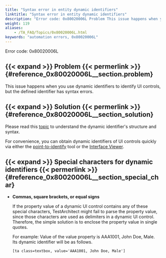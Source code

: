 ```yaml
--- 
title: "Syntax error in entity dynamic identifiers"
linktitle: "Syntax error in entity dynamic identifiers"
description: "Error code: 0x80020006L Problem This issue happens when you use dynamic identifiers to identify UI controls, but the defined identifier has syntax errors. Solution Please read this topic to understand ..."
weight: 119
aliases: 
    - /TA_FAQ/Topics/0x80020006L.html
keywords: "automation errors, 0x80020006L"
---
```


Error code: 0x80020006L

## {{< expand >}} Problem {{< permerlink >}} {#reference_0x80020006L__section.problem} 

This issue happens when you use dynamic identifiers to identify UI controls, but the defined identifier has syntax errors.

## {{< expand >}} Solution {{< permerlink >}} {#reference_0x80020006L__section_solution} 

Please read this [topic](/user-guide/interface-definitions/dynamic-identifiers) to understand the dynamic identifier's structure and syntax.

For convenience, you can obtain dynamic identifiers of UI controls quickly via either the [point-to-identify](/user-guide/interface-definitions/interface-capturing-commands/point-to-identify-tool/) tool or the [Interface Viewer](/user-guide/interface-definitions/the-interface-viewer/interpreting-the-interface-viewer/).

## {{< expand >}} Special characters for dynamic identifiers {{< permerlink >}} {#reference_0x80020006L__section_special_char} 

-   **Commas, square brackets, or equal signs**

    If the property value of a dynamic UI control contains any of these special characters, TestArchitect might fail to parse the property value, since those characters are used as delimiters in a dynamic UI control. Therefore, the simple solution is to enclose the property value in single quotes.

    For example: Value of the value property is AAA1001, John Doe, Male. Its dynamic identifier will be as follows.

    ```
    [ta class=textbox, value='AAA1001, John Doe, Male']
    ```





